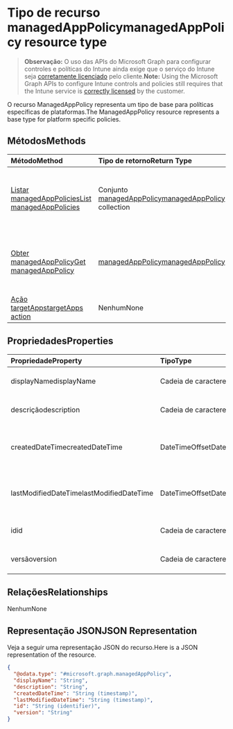 # <a name="managedapppolicy-resource-type"></a><span data-ttu-id="d9886-101">Tipo de recurso managedAppPolicy</span><span class="sxs-lookup"><span data-stu-id="d9886-101">managedAppPolicy resource type</span></span>

> <span data-ttu-id="d9886-102">**Observação:** O uso das APIs do Microsoft Graph para configurar controles e políticas do Intune ainda exige que o serviço do Intune seja [corretamente licenciado](https://go.microsoft.com/fwlink/?linkid=839381) pelo cliente.</span><span class="sxs-lookup"><span data-stu-id="d9886-102">**Note:** Using the Microsoft Graph APIs to configure Intune controls and policies still requires that the Intune service is [correctly licensed](https://go.microsoft.com/fwlink/?linkid=839381) by the customer.</span></span>

<span data-ttu-id="d9886-103">O recurso ManagedAppPolicy representa um tipo de base para políticas específicas de plataformas.</span><span class="sxs-lookup"><span data-stu-id="d9886-103">The ManagedAppPolicy resource represents a base type for platform specific policies.</span></span>
## <a name="methods"></a><span data-ttu-id="d9886-104">Métodos</span><span class="sxs-lookup"><span data-stu-id="d9886-104">Methods</span></span>
|<span data-ttu-id="d9886-105">Método</span><span class="sxs-lookup"><span data-stu-id="d9886-105">Method</span></span>|<span data-ttu-id="d9886-106">Tipo de retorno</span><span class="sxs-lookup"><span data-stu-id="d9886-106">Return Type</span></span>|<span data-ttu-id="d9886-107">Descrição</span><span class="sxs-lookup"><span data-stu-id="d9886-107">Description</span></span>|
|:---|:---|:---|
|[<span data-ttu-id="d9886-108">Listar managedAppPolicies</span><span class="sxs-lookup"><span data-stu-id="d9886-108">List managedAppPolicies</span></span>](../api/intune_mam_managedapppolicy_list.md)|<span data-ttu-id="d9886-109">Conjunto [managedAppPolicy](../resources/intune_mam_managedapppolicy.md)</span><span class="sxs-lookup"><span data-stu-id="d9886-109">[managedAppPolicy](../resources/intune_mam_managedapppolicy.md) collection</span></span>|<span data-ttu-id="d9886-110">Listar propriedades e relações de objetos de [managedAppPolicy](../resources/intune_mam_managedapppolicy.md).</span><span class="sxs-lookup"><span data-stu-id="d9886-110">List properties and relationships of the [managedAppPolicy](../resources/intune_mam_managedapppolicy.md) objects.</span></span>|
|[<span data-ttu-id="d9886-111">Obter managedAppPolicy</span><span class="sxs-lookup"><span data-stu-id="d9886-111">Get managedAppPolicy</span></span>](../api/intune_mam_managedapppolicy_get.md)|[<span data-ttu-id="d9886-112">managedAppPolicy</span><span class="sxs-lookup"><span data-stu-id="d9886-112">managedAppPolicy</span></span>](../resources/intune_mam_managedapppolicy.md)|<span data-ttu-id="d9886-113">Ler propriedades e relações de objetos de [managedAppPolicy](../resources/intune_mam_managedapppolicy.md).</span><span class="sxs-lookup"><span data-stu-id="d9886-113">Read properties and relationships of the [managedAppPolicy](../resources/intune_mam_managedapppolicy.md) object.</span></span>|
|[<span data-ttu-id="d9886-114">Ação targetApps</span><span class="sxs-lookup"><span data-stu-id="d9886-114">targetApps action</span></span>](../api/intune_mam_managedapppolicy_targetapps.md)|<span data-ttu-id="d9886-115">Nenhum</span><span class="sxs-lookup"><span data-stu-id="d9886-115">None</span></span>|<span data-ttu-id="d9886-116">Ainda não documentado</span><span class="sxs-lookup"><span data-stu-id="d9886-116">Not yet documented</span></span>|

## <a name="properties"></a><span data-ttu-id="d9886-117">Propriedades</span><span class="sxs-lookup"><span data-stu-id="d9886-117">Properties</span></span>
|<span data-ttu-id="d9886-118">Propriedade</span><span class="sxs-lookup"><span data-stu-id="d9886-118">Property</span></span>|<span data-ttu-id="d9886-119">Tipo</span><span class="sxs-lookup"><span data-stu-id="d9886-119">Type</span></span>|<span data-ttu-id="d9886-120">Descrição</span><span class="sxs-lookup"><span data-stu-id="d9886-120">Description</span></span>|
|:---|:---|:---|
|<span data-ttu-id="d9886-121">displayName</span><span class="sxs-lookup"><span data-stu-id="d9886-121">displayName</span></span>|<span data-ttu-id="d9886-122">Cadeia de caracteres</span><span class="sxs-lookup"><span data-stu-id="d9886-122">String</span></span>|<span data-ttu-id="d9886-123">Nome de exibição da política.</span><span class="sxs-lookup"><span data-stu-id="d9886-123">Policy display name.</span></span>|
|<span data-ttu-id="d9886-124">descrição</span><span class="sxs-lookup"><span data-stu-id="d9886-124">description</span></span>|<span data-ttu-id="d9886-125">Cadeia de caracteres</span><span class="sxs-lookup"><span data-stu-id="d9886-125">String</span></span>|<span data-ttu-id="d9886-126">Descrição da política.</span><span class="sxs-lookup"><span data-stu-id="d9886-126">The policy's description.</span></span>|
|<span data-ttu-id="d9886-127">createdDateTime</span><span class="sxs-lookup"><span data-stu-id="d9886-127">createdDateTime</span></span>|<span data-ttu-id="d9886-128">DateTimeOffset</span><span class="sxs-lookup"><span data-stu-id="d9886-128">DateTimeOffset</span></span>|<span data-ttu-id="d9886-129">A data e a hora da criação da política.</span><span class="sxs-lookup"><span data-stu-id="d9886-129">The date and time the policy was created.</span></span>|
|<span data-ttu-id="d9886-130">lastModifiedDateTime</span><span class="sxs-lookup"><span data-stu-id="d9886-130">lastModifiedDateTime</span></span>|<span data-ttu-id="d9886-131">DateTimeOffset</span><span class="sxs-lookup"><span data-stu-id="d9886-131">DateTimeOffset</span></span>|<span data-ttu-id="d9886-132">Última hora em que a política foi modificada.</span><span class="sxs-lookup"><span data-stu-id="d9886-132">Last time the policy was modified.</span></span>|
|<span data-ttu-id="d9886-133">id</span><span class="sxs-lookup"><span data-stu-id="d9886-133">id</span></span>|<span data-ttu-id="d9886-134">Cadeia de caracteres</span><span class="sxs-lookup"><span data-stu-id="d9886-134">String</span></span>|<span data-ttu-id="d9886-135">Chave da entidade.</span><span class="sxs-lookup"><span data-stu-id="d9886-135">Key of the entity.</span></span>|
|<span data-ttu-id="d9886-136">versão</span><span class="sxs-lookup"><span data-stu-id="d9886-136">version</span></span>|<span data-ttu-id="d9886-137">Cadeia de caracteres</span><span class="sxs-lookup"><span data-stu-id="d9886-137">String</span></span>|<span data-ttu-id="d9886-138">Versão da entidade.</span><span class="sxs-lookup"><span data-stu-id="d9886-138">Version of the entity.</span></span>|

## <a name="relationships"></a><span data-ttu-id="d9886-139">Relações</span><span class="sxs-lookup"><span data-stu-id="d9886-139">Relationships</span></span>
<span data-ttu-id="d9886-140">Nenhum</span><span class="sxs-lookup"><span data-stu-id="d9886-140">None</span></span>
## <a name="json-representation"></a><span data-ttu-id="d9886-141">Representação JSON</span><span class="sxs-lookup"><span data-stu-id="d9886-141">JSON Representation</span></span>
<span data-ttu-id="d9886-142">Veja a seguir uma representação JSON do recurso.</span><span class="sxs-lookup"><span data-stu-id="d9886-142">Here is a JSON representation of the resource.</span></span>
<!-- {
  "blockType": "resource",
  "keyProperty": "id",
  "@odata.type": "microsoft.graph.managedAppPolicy"
}
-->
``` json
{
  "@odata.type": "#microsoft.graph.managedAppPolicy",
  "displayName": "String",
  "description": "String",
  "createdDateTime": "String (timestamp)",
  "lastModifiedDateTime": "String (timestamp)",
  "id": "String (identifier)",
  "version": "String"
}
```



